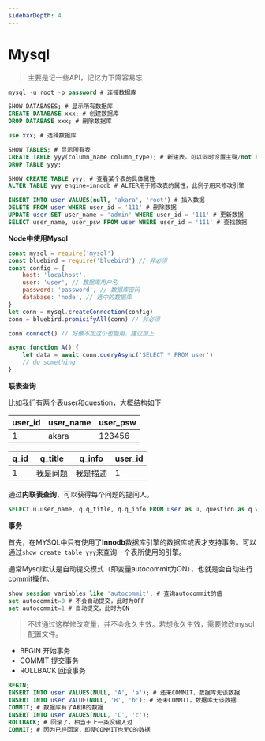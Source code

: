 ```yaml
---
sidebarDepth: 4
---
```

# Mysql

> 主要是记一些API，记忆力下降容易忘

``` sql
mysql -u root -p password # 连接数据库

SHOW DATABASES; # 显示所有数据库
CREATE DATABASE xxx; # 创建数据库 
DROP DATABASE xxx; # 删除数据库

use xxx; # 选择数据库

SHOW TABLES; # 显示所有表
CREATE TABLE yyy(column_name column_type); # 新建表。可以同时设置主键/not null/递增/字符集等表的属性
DROP TABLE yyy;

SHOW CREATE TABLE yyy; # 查看某个表的具体属性
ALTER TABLE yyy engine=innodb # ALTER用于修改表的属性，此例子用来修改引擎

INSERT INTO user VALUES(null, 'akara', 'root') # 插入数据
DELETE FROM user WHERE user_id = '111' # 删除数据
UPDATE user SET user_name = 'admin' WHERE user_id = '111' # 更新数据
SELECT user_name, user_psw FROM user WHERE user_id = '111' # 查找数据
```



**Node中使用Mysql**

``` js
const mysql = require('mysql')
const bluebird = require('bluebird') // 非必须
const config = {
    host: 'localhost',
    user: 'user', // 数据库用户名
    password: 'password', // 数据库密码
    database: 'node', // 选中的数据库
}
let conn = mysql.createConnection(config)
conn = bluebird.promisifyAll(conn) // 非必须

conn.connect() // 好像不加这个也能用，建议加上

async function A() {
    let data = await conn.queryAsync('SELECT * FROM user')
    // do something
}
```

**联表查询**

比如我们有两个表user和question，大概结构如下

| user_id | user_name | user_psw |
| ------- | --------- | -------- |
| 1       | akara     | 123456   |

| q_id | q_title  | q_info   | user_id |
| ---- | -------- | -------- | ------- |
| 1    | 我是问题 | 我是描述 | 1       |

通过**内联表查询**，可以获得每个问题的提问人。

``` sql
SELECT u.user_name, q.q_title, q.q_info FROM user as u, question as q WHERE u.user_id = q.user_id
```



**事务**

首先，在MYSQL中只有使用了**Innodb**数据库引擎的数据库或表才支持事务。可以通过`show create table yyy`来查询一个表所使用的引擎。

通常Mysql默认是自动提交模式（即变量autocommit为ON），也就是会自动进行commit操作。

``` sql
show session variables like 'autocommit'; # 查询autocommit的值
set autocommit=0 # 不会自动提交，此时为OFF
set autocommit=1 # 自动提交，此时为ON
```

> 不过通过这样修改变量，并不会永久生效。若想永久生效，需要修改mysql配置文件。

- BEGIN 开始事务
- COMMIT 提交事务
- ROLLBACK 回滚事务

``` sql
BEGIN;
INSERT INTO user VALUES(NULL, 'A', 'a'); # 还未COMMIT，数据库无该数据
INSERT INTO user VALUE(NULL, 'B', 'b'); # 还未COMMIT，数据库无该数据
COMMIT; # 数据库有了A和B的数据
INSERT INTO user VALUES(NULL, 'C', 'c');
ROLLBACK; # 回滚了，相当于上一条没输入过
COMMIT; # 因为已经回滚，即使COMMIT也无C的数据
```
